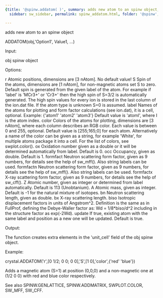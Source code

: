 ```yaml
---
{title: '@spinw.addatom( )', summary: adds new atom to an spinw object, keywords: sample,
  sidebar: sw_sidebar, permalink: spinw_addatom.html, folder: '@spinw', mathjax: 'true'}

---
```

adds new atom to an spinw object
 
ADDATOM(obj,'Option1', Value1, ...)
 
Input:
 
obj       spinw object
 
Options:
 
r         Atomic positions, dimensions are [3 nAtom]. No default value!
S         Spin of the atoms, dimensions are [1 nAtom], for non-magnetic
          atoms set S to zero. Default spin is generated from the given
          label of the atom. For example if 'label' is 'MCr3+' or 'Cr3+'
          then the high spin of S=3/2 is automatically generated. The
          high spin values for every ion is stored in the last column of
          the ion.dat file. If the atom type is unknown S=0 is assumed.
label     Names of the atoms for plotting and form factor
          calculations (see ion.dat), it is a cell, optional.
          Example:
          {'atom1' 'atom2' 'atom3'}
          Default value is 'atomI', where I is the atom index.
color     Colors of the atoms for plotting, dimensions are [3 nAtom],
          where each column describes an RGB color. Each value is between
          0 and 255, optional. Default value is [255;165;0] for each
          atom.
          Alternatively a name of the color can be given as a string, for
          example 'White', for multiple atoms package it into a cell. For
          the list of colors, see swplot.color().
ox        Oxidation number given as a double or it will be determined
          automatically from label. Default is 0.
occ       Occupancy, given as double. Default is 1.
formfact  Neutron scattering form factor, given as 9 numbers, for details
          see the help of sw_mff(). Also string labels can be used.
formfactn  Neutron scattering form factor, given as 9 numbers, for details
          see the help of sw_mff(). Also string labels can be used.
formfactx X-ray scattering form factor, given as 9 numbers, for details
          see the help of sw_cff().
Z         Atomic number, given as integer or determined from label
          automatically. Default is 113 (Unobtanium).
A         Atomic mass, given as integer. Default is -1 for the natural
          mixture of isotopes.
bn        Neutron scattering length, given as double.
bx        X-ray scattering length.
biso      Isotropic displacement factors in units of Angstrom^2.
          Definition is the same as in FullProf, defining the
          Debye-Waller factor as:
              Wd = 1/8*biso/d^2
          including in the structure factor as exp(-2Wd).
update    If true, existing atom with the same label and position as a
          new one will be updated. Default is true.
    
Output:
 
The function creates extra elements in the 'unit_cell' field of the obj
spinw object.
 
Example:
 
crystal.ADDATOM('r',[0 1/2; 0 0; 0 0],'S',[1 0],'color',{'red' 'blue'})
 
Adds a magnetic atom (S=1) at position (0,0,0) and a non-magnetic one at
(1/2 0 0) with red and blue color respectively.
 
See also SPINW.GENLATTICE, SPINW.ADDMATRIX, SWPLOT.COLOR, SW_MFF, SW_CFF.
 
